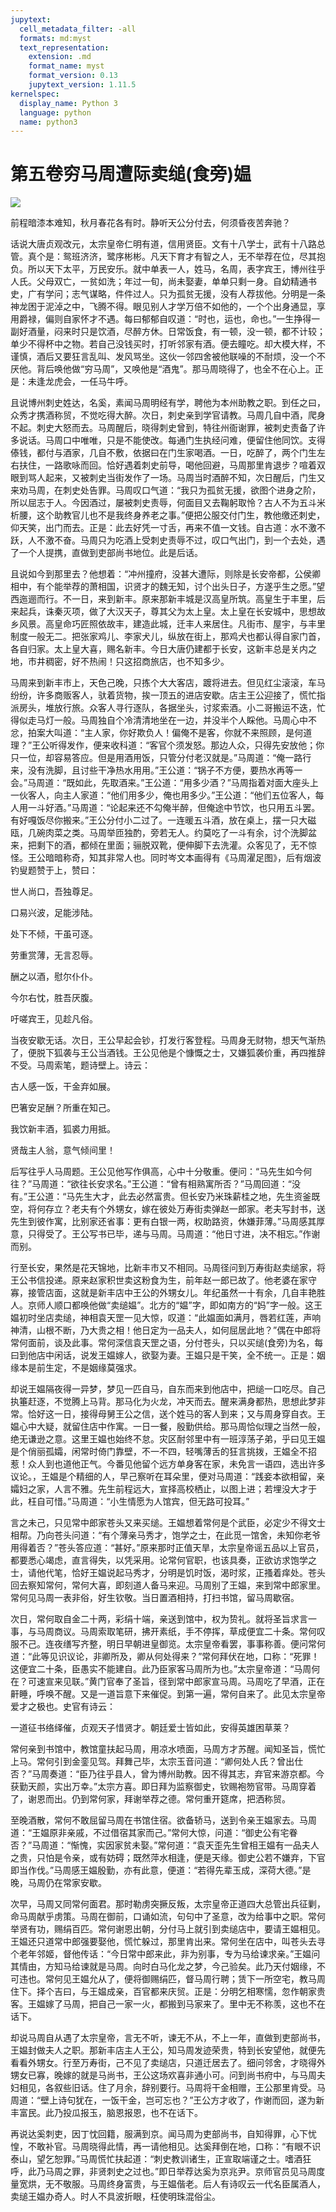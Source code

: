 ```yaml
---
jupytext:
  cell_metadata_filter: -all
  formats: md:myst
  text_representation:
    extension: .md
    format_name: myst
    format_version: 0.13
    jupytext_version: 1.11.5
kernelspec:
  display_name: Python 3
  language: python
  name: python3
---
```

# 第五卷穷马周遭际卖缒(食旁)媪

![](image/cover.jpg)

前程暗漆本难知，秋月春花各有时。静听天公分付去，何须昏夜苦奔驰？

话说大唐贞观改元，太宗皇帝仁明有道，信用贤臣。文有十八学士，武有十八路总管。真个是：鸳班济济，鹭序彬彬。凡天下育才有智之人，无不举荐在位，尽其抱负。所以天下太平，万民安乐。就中单表一人，姓马，名周，表字宾王，博州往乎人氏。父母双亡，一贫如洗；年过一旬，尚未娶妻，单单只剩一身。自幼精通书史，广有学问；志气谋略，件件过人。只为孤贫无援，没有人荐拔他。分明是一条神龙困于泥淖之中，飞腾不得。眼见别人才学万倍不如他的，一个个出身通显，享用爵禄，偏则自家怀才不遇。每曰郁郁自叹道：“时也，运也，命也。”一生挣得一副好酒量，闷来时只是饮酒，尽醉方休。日常饭食，有一顿，没一顿，都不计较；单少不得杯中之物。若自己没钱买时，打听邻家有酒。便去瞳吃。却大模大样，不谨慎，酒后又要狂言乱叫、发风骂坐。这伙一邻四舍被他联噪的不耐烦，没一个不厌他。背后唤他做“穷马周”，又唤他是“酒鬼”。那马周晓得了，也全不在心上。正是：未逢龙虎会，一任马牛呼。

且说博州刺史姓达，名奚，素闻马周明经有学，聘他为本州助教之职。到任之曰，众秀才携酒称贸，不觉吃得大醉。次日，刺史亲到学官请教。马周几自中酒，爬身不起。刺史大怒而去。马周醒后，晓得刺史曾到，特往州衙谢罪，被刺史责备了许多说话。马周口中唯唯，只是不能使改。每通门生执经问难，便留住他同饮。支得傣钱，都付与酒家，几自不敷，依据曰在门生家喝酒。一日，吃醉了，两个门生左右扶住，一路歌咏而回。恰好遇着刺史前导，喝他回避，马周那里肯退步？喧着双眼到骂人起来，又被刺史当街发作了一场。马周当时酒醉不知，次日醒后，门生又来劝马周，在刺史处告罪。马周叹口气道：“我只为孤贫无援，欲图个进身之阶，所以屈志于人。今因酒过，屡被刺史责辱，何面目又去鞠躬取怜？古人不为五斗米析腰，这个助教官儿也不是我终身养老之事。”便把公服交付门生，教他缴还刺史，仰天笑，出门而去。正是：此去好凭一寸舌，再来不值一文钱。自古道：水不激不跃，人不激不奋。马周只为吃酒上受刺史责辱不过，叹口气出门，到一个去处，遇了一个人提携，直做到吏部尚书地位。此是后话。

且说如今到那里去？他想着：“冲州撞府，没甚大遭际，则除是长安帝都，公侯卿相中，有个能举荐的萧相国，识贤才的魏无知，讨个出头日子，方遂乎生之愿。”望西迤逦而行。不一日，来到新丰。原来那新丰城是汉高皇所筑。高皇生于丰里，后来起兵，诛秦灭项，做了大汉天子，尊其父为太上皇。太上皇在长安城中，思想故乡风景。高皇命巧匠照依故丰，建造此城，迁丰人来居住。凡街市、屋宇，与丰里制度一般无二。把张家鸡儿、李家犬儿，纵放在街上，那鸡犬也都认得自家门首，各自归家。太上皇大喜，赐名新丰。今日大唐仍建都于长安，这新丰总是关内之地，市井稠密，好不热闹！只这招商旅店，也不知多少。

马周来到新丰市上，天色己晚，只拣个大大客店，踱将进去。但见红尘滚滚，车马纷纷，许多商贩客人，驮着货物，挨一顶五的进店安歇。店主王公迎接了，慌忙指派房头，堆放行旅。众客人寻行逐队，各据坐头，讨浆索酒。小二哥搬运不迭，忙得似走马灯一般。马周独自个冷清清地坐在一边，并没半个人睬他。马周心中不忿，拍案大叫道：“主人家，你好欺负人！偏俺不是客，你就不来照顾，是何道理？”王公听得发作，便来收科道：“客官个须发怒。那边人众，只得先安放他；你只一位，却容易答应。但是用酒用饭，只管分付老汉就是。”马周道：“俺一路行来，没有洗脚，且讨些干净热水用用。”王公道：“锅子不方便，要热水再等一会。”马周道：“既如此，先取酒来。”王公道：“用多少酒？”马周指着对面大座头上一伙客人，向主人家道：“他们用多少，俺也用多少。”王公道：“他们五位客人，每人用一斗好酒。”马周道：“论起来还不勾俺半醉，但俺途中节饮，也只用五斗罢。有好嘎饭尽你搬来。”王公分付小二过了。一连暖五斗酒，放在桌上，摆一只大磁瓯，几碗肉菜之类。马周举匝独酌，旁若无人。约莫吃了一斗有余，讨个洗脚盆来，把剩下的酒，都倾在里面；骊脱双靴，便伸脚下去洗灌。众客见了，无不惊怪。王公暗暗称奇，知其非常人也。同时岑文本画得有《马周濯足图》，后有烟波钓叟题赞于上，赞曰：

世人尚口，吾独尊足。

口易兴波，足能涉陆。

处下不倾，干虽可逐。

劳重赏薄，无言忍辱。

酬之以酒，慰尔仆仆。

今尔右忱，胜吾厌腹。

吁嗟宾王，见趁凡俗。

当夜安歇无话。次日，王公早起会钞，打发行客登程。马周身无财物，想天气渐热了，便脱下狐袭与王公当酒钱。王公见他是个慷慨之士，又嫌狐袭价重，再四推辞不受。马周索笔，题诗壁上。诗云：

古人感一饭，干金弃如展。

巴箸安足酬？所重在知己。

我饮新丰酒，狐裘力用抵。

贤哉主人翁，意气倾间里！

后写往乎人马周题。王公见他写作俱高，心中十分敬重。便问：“马先生如今何往？”马周道：“欲往长安求名。”王公道：“曾有相熟寓所否？”马周回道：“没有。”王公道：“马先生大才，此去必然富贵。但长安乃米珠薪桂之地，先生资釜既空，将何存立？老夫有个外甥女，嫁在彼处万寿街卖弹赵一郎家。老夫写封书，送先生到彼作寓，比别家还省事：更有白银一两，权助路资，休嫌菲薄。”马周感其厚意，只得受了。王公写书已毕，递与马周。马周道：“他日寸进，决不相忘。”作谢而别。

行至长安，果然是花天锦地，比新丰市又不相同。马周径问到万寿街赵卖缒家，将王公书信投递。原来赵家积世卖这粉食为生，前年赵一郎已故了。他老婆在家守寡，接管店面，这就是新丰店中王公的外甥女儿。年纪虽然一十有余，几自丰艳胜人。京师人顺口都唤他做“卖缒媪”。北方的“媪”字，即如南方的“妈”字一般。这王媪初时坐店卖缒，神相袁天罡一见大惊，叹道：“此媪面如满月，唇若红莲，声响神清，山根不断，乃大贵之相！他日定为一品夫人，如何屈居此地？”偶在中郎将常何面前，谈及此事。常何深信袁天罡之语，分付苍头，只以买缒(食旁)为名，每曰到他店中闲话，说发王媪嫁人，欲娶为妻。王媪只是干笑，全不统一。正是：姻缘本是前生定，不是姻缘莫强求。

却说王媪隔夜得一异梦，梦见一匹自马，自东而来到他店中，把缒一口吃尽。自己执箠赶逐，不觉腾上马背。那马化为火龙，冲天而去。醒来满身都热，思想此梦非常。恰好这一日，接得母舅王公之信，送个姓马的客人到来；又与周身穿自衣。王媪心中大疑，就留住店中作寓。一日一餐，殷勤供给。那马周恰似理之当然一般，绝无谦逊之意。这里王媪也始终不怠。灾区耐邻里中有一班淳荡子弟，乎曰见王媪是个俏丽孤孀，闲常时倚门靠壁，不一不四，轻嘴薄舌的狂言挑拨，王媪全不招惹！众人到也道他正气。今番见他留个远方单身客在家，未免言一语四，选出许多议论。，王媪是个精细的人，早己察听在耳朵里，便对马周道：“践妾本欲相留，亲孀妇之家，人言不雅。先生前程远大，宣择高校栖止，以图上进；若埋没大才于此，枉自可惜。”马周道：“小生情愿为人馆宾，但无路可投耳。”

言之未己，只见常中郎家苍头又来买缒。王媪想着常何是个武臣，必定少不得文士相帮。乃向苍头问道：“有个薄亲马秀才，饱学之士，在此觅一馆舍，未知你老爷用得着否？”苍头答应道：“甚好。”原来那时正值天旱，太宗皇帝谣五品以上官员，都要悉心竭虑，直言得失，以凭采用。论常何官职，也该具奏，正欲访求饱学之士，请他代笔，恰好王媪说起马秀才，分明是饥时饭，渴时浆，正搔着痒处。苍头回去察知常何，常何大喜，即刻道人备马来迎。马周别了王媪，来到常中郎家里。常何见马周一表非俗，好生钦敬。当日置酒相持，打扫书馆，留马周歇宿。

次日，常何取自金二十两，彩绢十端，亲送到馆中，权为贽礼。就将圣旨求言一事，与马周商议。马周索取笔研，拂开素纸，手不停挥，草成便宜二十条。常何叹服不己。连夜缮写齐整，明日早朝进皇御览。太宗皇帝看罢，事事称善。便问常何道：“此等见识议论，非卿所及，卿从何处得来？”常何拜伏在地，口称：“死罪！这便宜二十条，臣愚实不能建自。此乃臣家客马周所为也。”太宗皇帝道：“马周何在？可速宣来见联。”黄门官奉了圣旨，径到常中郎家宣马周。马周吃了早酒，正在鼾睡，呼唤不醒。又是一道旨意下来催促。到第一遍，常何自来了。此见太宗皇帝爱才之极也。史官有诗云：

一道征书络绎催，贞观天子惜贤才。朝廷爱士皆如此，安得英雄困草莱？

常何亲到书馆中，教馆童扶起马周，用凉水喷面，马周方才苏醒。闻知圣旨，慌忙上马。常何引到金銮见驾。拜舞己毕，太宗玉音问道：“卿何处人氏？曾出仕否？”马周奏道：“臣乃往乎县人，曾为博州助教。因不得其志，弃官来游京都。今获勤天颜，实出万幸。”太宗方喜。即日拜为监察御史，钦赐袍笏官带。马周穿着了，谢恩而出。仍到常何家，拜谢举荐之德。常何重开筵席，把洒称贸。

至晚酒散，常何不敢屈留马周在书馆住宿。欲备轿马，送到令亲王媪家去。马周道：“王媪原非亲戚，不过借宿其家而己。”常何大惊，问道：“御史公有宅眷否？”马周道：“惭愧，实因家贫未娶。”常何道：“袁天歪先生曾相王媪有一品夫人之贵，只怕是令亲，或有妨碍；既然萍水相逢，便是天缘。御史公若不嫌弃，下官即当作伐。”马周感王媪殷勤，亦有此意，便道：“若得先辈玉成，深荷大德。”是晚，马周仍在常家安歇。

次早，马周又同常何面君。那时勒虏突撅反叛，太宗皇帝正道四大总管出兵征剿，命马周献乎虏策。马周在御前，口诵如流，句句中了圣意，改为给事中之职。常何举贤有功，赐绢百匹。常何谢恩出朝，分付马上就引到卖缒店中，要请王媪相见。王媪还只道常中郎强要娶他，慌忙躲过，那里肯出来。常何坐在店中，叫苍头去寻个老年邻姬，督他传话：“今日常中郎来此，非为别事，专为马给谏求亲。”王媪问其情由，方知马给谏就是马周。向时白马化龙之梦，今己验矣。此乃天付姻缘，不可违也。常何见王媪允从了，便将御赐绢匹，督马周行聘；赁下一所空宅，教马周住下。择个吉曰，与王媪成亲，百官都来庆贸。正是：分明乞相寒懦，忽作朝家贵客。王媪嫁了马周，把自己一家一火，都搬到马家来了。里中无不称羡，这也不在话下。

却说马周自从遇了太宗皇帝，言无不听，谏无不从，不上一年，直做到吏部尚书，王媪封做夫人之职。那新丰店主人王公，知马周发迹荣贵，特到长安望他，就便先看看外甥女。行至万寿街，己不见了卖缒店，只道迁居去了。细问邻舍，才晓得外甥女已寡，晚嫁的就是马尚书，王公这场欢喜非通小可。问到尚书府中，与马周夫妇相见，各叙些旧话。住了月余，辞别要行。马周将干金相赠，王公那里肯受。马周道：“壁上诗句犹在，一饭干金，岂可忘也？”王公方才收了，作谢而回，遂为新丰富民。此乃投瓜报玉，脑恩报恩，也不在话下。

再说达奚刺吏，因丁忱回籍，服满到京。闻马周为吏部尚书，自知得罪，心下忧惶，不敢补官。马周晓得此情，再一请他相见。达奚拜倒在地，口称：“有眼不识泰山，望乞恕罪。”马周慌忙扶起道：“刺史教训诸生，正宣取端谨之士。嗜酒狂呼，此乃马周之罪，非贤刺史之过也。”即日举荐达奚为京兆尹。京师官员见马周度量宽烘，无不敬服。马周终身富贵，与王媪偕老。后人有诗叹云一代名臣属酒人，卖缒王媪办奇人。时人不具波折眼，枉使明珠混俗尘。


